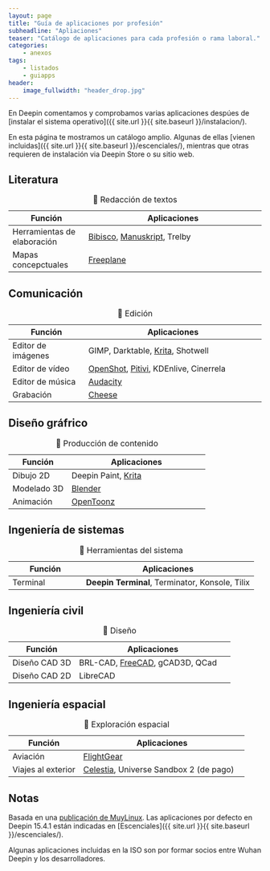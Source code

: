 ```yaml
---
layout: page
title: "Guía de aplicaciones por profesión"
subheadline: "Apliaciones"
teaser: "Catálogo de aplicaciones para cada profesión o rama laboral."
categories:
    - anexos
tags:
    - listados
    - guiapps
header:
    image_fullwidth: "header_drop.jpg"
---
```


En Deepin comentamos y comprobamos varias aplicaciones despúes de [instalar el sistema operativo]({{ site.url }}{{ site.baseurl }}/instalacion/).

En esta página te mostramos un catálogo amplio. Algunas de ellas [vienen incluidas]({{ site.url }}{{ site.baseurl }}/escenciales/), mientras que otras requieren de instalación via Deepin Store o su sitio web.

## Literatura
<table>
  <caption>🔖 Redacción de textos</caption>
  <colgroup>
    <col span="1" style="width: 30%;">
    <col span="1" style="width: 70%;">
      </colgroup>
  <thead>
    <tr>
      <th>Función</th>
      <th>Aplicaciones</th>
    </tr>
  </thead>
  <tbody>
    <tr>
      <td>Herramientas de elaboración</td>
      <td><a href="{{ site.url }}{{ site.baseurl }}/apps/bibisco">Bibisco</a>, <a href="{{ site.url }}{{ site.baseurl }}/apps/manuskript">Manuskript</a>, Trelby</td>
    </tr>
    <tr>
      <td>Mapas concepctuales</td>
      <td><a href="https://lignux.com/freeplane-un-editor-de-mapas-conceptuales/">Freeplane</a></td>
    </tr>
    </tbody>
</table>

## Comunicación
<table>
  <caption>🔖 Edición</caption>
  <colgroup>
    <col span="1" style="width: 30%;">
    <col span="1" style="width: 70%;">
      </colgroup>
  <thead>
    <tr>
      <th>Función</th>
      <th>Aplicaciones</th>
    </tr>
  </thead>
  <tbody>
    <tr>
      <td>Editor de imágenes</td>
      <td>GIMP, Darktable, <a href="{{ site.url }}{{ site.baseurl }}/apps/krita">Krita</a>, Shotwell</td>
    </tr>
    <tr>
      <td>Editor de vídeo</td>
      <td><a href="{{ site.url }}{{ site.baseurl }}/apps/openshot">OpenShot</a>, <a href="{{ site.url }}{{ site.baseurl }}/apps/pitivi">Pitivi</a>, KDEnlive, Cinerrela</td>
      </tr>
    <tr>
      <td>Editor de música</td>
      <td><a href="{{ site.url }}{{ site.baseurl }}/apps/audacity">Audacity</a></td>
    </tr>
    <tr>
      <td>Grabación</td>
      <td><a href="{{ site.url }}{{ site.baseurl }}/apps/cheeseapp">Cheese</a></td>
    </tr>
  </tbody>
</table>

## Diseño gráfrico
<table>
  <caption>🔖 Producción de contenido</caption>
  <colgroup>
    <col span="1" style="width: 30%;">
    <col span="1" style="width: 70%;">
      </colgroup>
  <thead>
    <tr>
      <th>Función</th>
      <th>Aplicaciones</th>
    </tr>
  </thead>
  <tbody>
    <tr>
      <td>Dibujo 2D</td>
      <td>Deepin Paint, <a href="{{ site.url }}{{ site.baseurl }}/apps/krita">Krita</a></td>
    </tr>
    <tr>
      <td>Modelado 3D</td>
      <td><a href="{{ site.url }}{{ site.baseurl }}/apps/blender">Blender</a></td>
    </tr>
    <tr>
      <td>Animación</td>
      <td><a href="{{ site.url }}{{ site.baseurl }}/apps/opentoonz">OpenToonz</a></td>
    </tr>
    </tbody>
</table>

## Ingeniería de sistemas
<table>
  <caption>🔖 Herramientas del sistema</caption>
  <colgroup>
    <col span="1" style="width: 30%;">
    <col span="1" style="width: 70%;">
      </colgroup>
  <thead>
    <tr>
      <th>Función</th>
      <th>Aplicaciones</th>
    </tr>
  </thead>
  <tbody>
    <tr>
      <td>Terminal</td>
      <td><b>Deepin Terminal</b>, Terminator, Konsole, Tilix</td>
    </tr>
    </tbody>
</table>

## Ingeniería civil
<table>
  <caption>🔖 Diseño</caption>
  <colgroup>
    <col span="1" style="width: 30%;">
    <col span="1" style="width: 70%;">
      </colgroup>
  <thead>
    <tr>
      <th>Función</th>
      <th>Aplicaciones</th>
    </tr>
  </thead>
  <tbody>
    <tr>
      <td>Diseño CAD 3D</td>
      <td>BRL-CAD, <a href="{{ site.url }}{{ site.baseurl }}/apps/freecad">FreeCAD</a>, gCAD3D, QCad</td>
    </tr>
    <tr>
      <td>Diseño CAD 2D</td>
      <td>LibreCAD</td>
    </tr>
    </tbody>
</table>

## Ingeniería espacial
<table>
  <caption>🔖 Exploración espacial</caption>
  <colgroup>
    <col span="1" style="width: 30%;">
    <col span="1" style="width: 70%;">
      </colgroup>
  <thead>
    <tr>
      <th>Función</th>
      <th>Aplicaciones</th>
    </tr>
  </thead>
  <tbody>
    <tr>
      <td>Aviación</td>
      <td><a href="{{ site.url }}{{ site.baseurl }}/apps/flightgear">FlightGear</a></td>
    </tr>
    <tr>
      <td>Viajes al exterior</td>
      <td><a href="{{ site.url }}{{ site.baseurl }}/apps/celestia">Celestia</a>, Universe Sandbox 2 (de pago)</td>
    </tr>
  </tbody>
</table>

## Notas
Basada en una [publicación de MuyLinux](https://www.muylinux.com/2017/09/19/aplicaciones-por-defecto-ubuntu-18-04-2/). Las aplicaciones por defecto en Deepin 15.4.1 están indicadas en [Escenciales]({{ site.url }}{{ site.baseurl }}/escenciales/).

Algunas aplicaciones incluidas en la ISO son por formar socios entre Wuhan Deepin y los desarrolladores.
